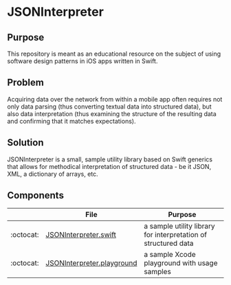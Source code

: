 # JSONInterpreter

## Purpose

This repository is meant as an educational resource on the subject of using software design patterns in iOS apps written in Swift.

## Problem

Acquiring data over the network from within a mobile app often requires not only data parsing (thus converting textual data into structured data), but also data interpretation (thus examining the structure of the resulting data and confirming that it matches expectations).

## Solution

JSONInterpreter is a small, sample utility library based on Swift generics that allows for methodical interpretation of structured data - be it JSON, XML, a dictionary of arrays, etc.

## Components

|         | File | Purpose |
----------|------|----------
:octocat: | [JSONInterpreter.swift](JSONInterpreter.playground/Sources/JSONInterpreter.swift) | a sample utility library for interpretation of structured data
:octocat: | [JSONInterpreter.playground](JSONInterpreter.playground) | a sample Xcode playground with usage samples
